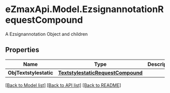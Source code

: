 # eZmaxApi.Model.EzsignannotationRequestCompound
A Ezsignannotation Object and children

## Properties

Name | Type | Description | Notes
------------ | ------------- | ------------- | -------------
**ObjTextstylestatic** | [**TextstylestaticRequestCompound**](TextstylestaticRequestCompound.md) |  | [optional] 

[[Back to Model list]](../README.md#documentation-for-models) [[Back to API list]](../README.md#documentation-for-api-endpoints) [[Back to README]](../README.md)

